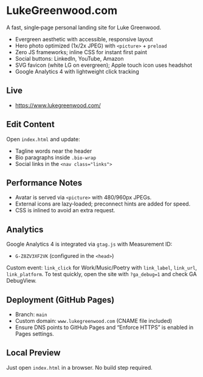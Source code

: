 # LukeGreenwood.com

A fast, single‑page personal landing site for Luke Greenwood.

- Evergreen aesthetic with accessible, responsive layout
- Hero photo optimized (1x/2x JPEG) with `<picture>` + `preload`
- Zero JS frameworks; inline CSS for instant first paint
- Social buttons: LinkedIn, YouTube, Amazon
- SVG favicon (white LG on evergreen); Apple touch icon uses headshot
- Google Analytics 4 with lightweight click tracking

## Live

- https://www.lukegreenwood.com/

## Edit Content

Open `index.html` and update:
- Tagline words near the header
- Bio paragraphs inside `.bio-wrap`
- Social links in the `<nav class="links">`

## Performance Notes

- Avatar is served via `<picture>` with 480/960px JPEGs.
- External icons are lazy‑loaded; preconnect hints are added for speed.
- CSS is inlined to avoid an extra request.

## Analytics

Google Analytics 4 is integrated via `gtag.js` with Measurement ID:

- `G-Z8ZV3XF2VK` (configured in the `<head>`)

Custom event: `link_click` for Work/Music/Poetry with `link_label`, `link_url`, `link_platform`.
To test quickly, open the site with `?ga_debug=1` and check GA DebugView.

## Deployment (GitHub Pages)

- Branch: `main`
- Custom domain: `www.lukegreenwood.com` (CNAME file included)
- Ensure DNS points to GitHub Pages and “Enforce HTTPS” is enabled in Pages settings.

## Local Preview

Just open `index.html` in a browser. No build step required.

